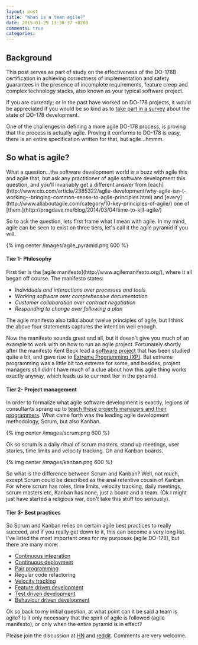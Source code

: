 ```yaml
---
layout: post
title: "When is a team agile?"
date: 2015-01-29 13:30:37 +0200
comments: true
categories: 
---
```



<h2>Background</h2>
This post serves as part of study on the effectiveness of the DO-178B certification in achieving correctness of implementation and safety guarantees in the presence of incomplete requirements, feature creep and complex technology stacks, also known as your typical software project.

If you are currently; or in the past have worked on DO-178 projects, it would be appreciated if you would be so kind as to [take part in a survey](https://www.surveymonkey.com/s/SV9KX7M) about the state of DO-178 development.

One of the challenges in defining a more agile DO-178 process, is proving that the process is actually agile. Proving it conforms to DO-178 is easy, there is an entire specification written for that, but agile...hmmm.  

<h2>So what is agile?</h2>
What a question...the software development world is a buzz with agile this and agile that, but ask any practitioner of agile software development this question, and you'll invariably get a different answer from [each](http://www.cio.com/article/2385322/agile-development/why-agile-isn-t-working--bringing-common-sense-to-agile-principles.html) and [every](http://www.allaboutagile.com/category/10-key-principles-of-agile/) one of [them.](http://pragdave.me/blog/2014/03/04/time-to-kill-agile/)

So to ask the question, lets first frame what I mean with agile. In my mind, agile can be seen to exist on three tiers, let's call it the agile pyramid if you will. 

{% img center /images/agile_pyramid.png 600 %}

<h4>Tier 1- Philosophy</h4>
First tier is the [agile manifesto](http://www.agilemanifesto.org/), where it all began off course. The manifesto states:

- _Individuals and interactions over processes and tools_
- _Working software over comprehensive documentation_
- _Customer collaboration over contract negotiation_
- _Responding to change over following a plan_ 

The agile manifesto also talks about twelve principles of agile, but I think the above four statements captures the intention well enough.

Now the manifesto sounds great and all, but it doesn't give you much of an example to work with on how to run an agile project. Fortunately shortly after the manifesto Kent Beck lead a [software project](http://en.wikipedia.org/wiki/Chrysler_Comprehensive_Compensation_System) that has been studied quite a bit, and gave rise to [Extreme Programming (XP)](http://en.wikipedia.org/wiki/Extreme_programming). But extreme programming was a little bit too extreme for some, and besides, project managers still didn't have much of a clue about how this agile thing works exactly anyway, which leads us to our next tier in the pyramid.

<h4>Tier 2- Project management</h4>

In order to formalize what agile software development is exactly, legions of consultants sprang up to [teach these projects managers and their programmers](http://www.thoughtworks.com/talks/the-death-of-agile). What came forth was the leading agile development methodology, Scrum, but also Kanban. 

{% img center /images/scrum.png 600 %}

Ok so scrum is a daily ritual of scrum masters, stand up meetings, user stories, time limits and velocity tracking. Oh and Kanban boards.

{% img center /images/kanban.png 600 %}  

So what is the difference between Scrum and Kanban? Well, not much, except Scrum could be described as the anal retentive cousin of Kanban. For where scrum has roles, time limits, velocity tracking, daily meetings, scrum masters etc, Kanban has none, just a board and a team.  (Ok I might just have started a religious war, don't take this stuff too seriously).

<h4>Tier 3- Best practices</h4>  

So Scrum and Kanban relies on certain agile best practices to really succeed, and if you really get down to it, this can become a very long list. I've listed the most important ones for my purposes (agile DO-178), but there are many more:

- [Continuous integration](http://en.wikipedia.org/wiki/Continuous_integration)
- [Continuous deployment](http://en.wikipedia.org/wiki/Continuous_delivery)
- [Pair programming](http://en.wikipedia.org/wiki/Pair_programming)
- Regular code refactoring
- [Velocity tracking](http://en.wikipedia.org/wiki/Velocity_%28software_development%29)
- [Feature driven development](http://en.wikipedia.org/wiki/Feature-driven_development)
- [Test driven development](http://en.wikipedia.org/wiki/Test-driven_development)
- [Behaviour driven development](http://en.wikipedia.org/wiki/Behavior-driven_development)

Ok so back to my initial question, at what point can it be said a team is agile? Is it only necessary that the spirit of agile is followed (agile manifesto), or only when the entire pyramid is in effect?

Please join the discussion at [HN](https://news.ycombinator.com/item?id=8993760) and [reddit](https://www.reddit.com/r/programming/comments/2uoo15/when_is_a_team_agile/). Comments are very welcome.